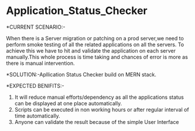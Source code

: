 # Application_Status_Checker

*CURRENT SCENARIO:-

When there is a Server migration or patching on a prod server,we need to perform smoke testing of all the related applications on all the servers.
To achieve this we have to hit and validate the application on each server manually.This whole process is time taking and chances of error is more as there is manual intervention.

*SOLUTION:-Apllication Status Checker build on MERN stack.

*EXPECTED BENIFITS:-
1) It will reduce manual efforts/dependency as all the applications status can be displayed at one place automatically.
2) Scripts can be executed in non working hours or after regular interval of time automatically.
3) Anyone can validate the result because of the simple User Interface

